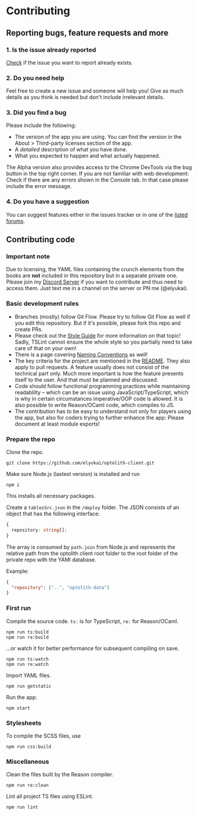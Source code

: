 # Contributing

## Reporting bugs, feature requests and more

### 1. Is the issue already reported

[Check](https://github.com/elyukai/optolith-client/issues) if the issue you want to report already exists.

### 2. Do you need help

Feel free to create a new issue and someone will help you! Give as much details as you think is needed but don't include irrelevant details.

### 3. Did you find a bug

Please include the following:

- The version of the app you are using. You can find the version in the About > Third-party licenses section of the app.
- A *detailed* description of what you have done.
- What you expected to happen and what actually happened.

The Alpha version also provides access to the Chrome DevTools via the bug button in the top right corner. If you are not familiar with web development: Check if there are any errors shown in the Console tab. In that case please include the error message.

### 4. Do you have a suggestion

You can suggest features either in the issues tracker or in one of the [listed forums](https://github.com/elyukai/optolith-client).

## Contributing code

### Important note

Due to licensing, the YAML files containing the crunch elements from the books are **not** included in this repository but in a separate private one. Please join my [Discord Server](https://discord.gg/uDyR4yr) if you want to contribute and thus need to access them. Just text me in a channel on the server or PN me (@elyukai).

### Basic development rules

- Branches (mostly) follow Git Flow. Please try to follow Git Flow as well if you edit this repository. But if it's possible, please fork this repo and create PRs.
- Please check out the [Style Guide](https://github.com/elyukai/optolith-client/wiki/Code-Style-Guide) for more information on that topic! Sadly, TSLint cannot ensure the whole style so you partially need to take care of that on your own!
- There is a page covering [Naming Conventions](https://github.com/elyukai/optolith-client/wiki/Naming-Conventions) as well!
- The key criteria for the project are mentioned in the [README](README.md). They also apply to pull requests. A feature usually does not consist of the technical part only. Much more important is how the feature presents itself to the user. And that must be planned and discussed.
- Code should follow functional programming practices while maintaining readablilty &ndash; which can be an issue using JavaScript/TypeScript, which is why in certain circumstances imperative/OOP code is allowed. It is also possible to write Reason/OCaml code, which compiles to JS.
- The contribution has to be easy to understand not only for players using the app, but also for coders trying to further enhance the app: Please document at least module exports!

### Prepare the repo

Clone the repo.

```
git clone https://github.com/elyukai/optolith-client.git
```

Make sure Node.js (lastest version) is installed and run

```
npm i
```

This installs all necessary packages.

Create a `tablesSrc.json` in the `/deploy` folder. The JSON consists of an object that has the following interface:

```ts
{
  repository: string[];
}
```

The array is consumed by `path.join` from Node.js and represents the relative path from the optolith client root folder to the root folder of the private repo with the YAMl database.

Example:

```json
{
  "repository": ["..", "optolith-data"]
}
```

### First run

Compile the source code. `ts:` is for TypeScript, `re:` for Reason/OCaml.

```
npm run ts:build
npm run re:build
```

&hellip;or watch it for better performance for subsequent compiling on save.

```
npm run ts:watch
npm run re:watch
```

Import YAML files.

```
npm run getstatic
```

Run the app:

```
npm start
```

### Stylesheets

To compile the SCSS files, use

```
npm run css:build
```

### Miscellaneous

Clean the files built by the Reason compiler.

```
npm run re:clean
```

Lint all project TS files using ESLint.

```
npm run lint
```
